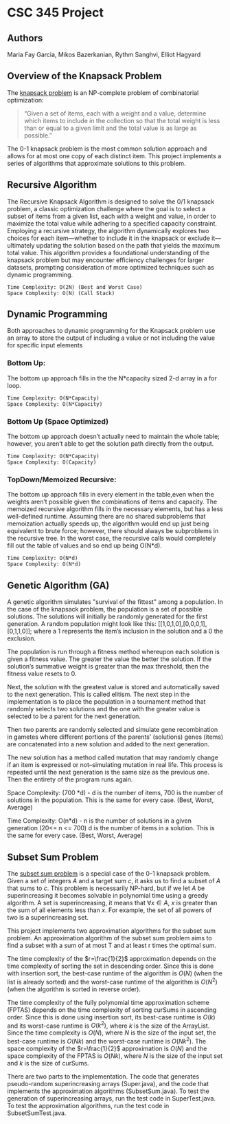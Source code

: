 # CSC 345 Project

## Authors
Maria Fay Garcia, Mikos Bazerkanian, Rythm Sanghvi, Elliot Hagyard

## Overview of the Knapsack Problem

The [knapsack problem](https://en.wikipedia.org/wiki/Knapsack_problem) is an NP-complete problem of combinatorial optimization:

> “Given a set of items, each with a weight and a value, determine
which items to include in the collection so that the total weight
is less than or equal to a given limit and the total value is as
large as possible.”

The 0-1 knapsack problem is the most common solution approach and allows
for at most one copy of each distinct item. This project implements a series
of algorithms that approximate solutions to this problem.

## Recursive Algorithm
The Recursive Knapsack Algorithm is designed to solve the 0/1 knapsack problem,
a classic optimization challenge where the goal is to select a subset of items from
a given list, each with a weight and value, in order to maximize the total value
while adhering to a specified capacity constraint. Employing a recursive strategy,
the algorithm dynamically explores two choices for each item—whether to include it
in the knapsack or exclude it—ultimately updating the solution based on the path
that yields the maximum total value. This algorithm provides a foundational
understanding of the knapsack problem but may encounter efficiency challenges
for larger datasets, prompting consideration of more optimized techniques such
as dynamic programming.

    Time Complexity: O(2N) (Best and Worst Case)
    Space Complexity: O(N) (Call Stack)

## Dynamic Programming
Both approaches to dynamic programming for the Knapsack problem use an
array to store the output of including a value or not including the value for
specific input elements 

### Bottom Up: 
The bottom up approach fills in the the N*capacity sized 2-d array in a for loop.

    Time Complexity: O(N*Capacity)
    Space Complexity: O(N*Capacity)

### Bottom Up (Space Optimized)
The bottom up approach doesn’t actually need to maintain the whole table; however,
you aren’t able to get the solution path directly from the output.

    Time Complexity: O(N*Capacity)
    Space Complexity: O(Capacity)

### TopDown/Memoized Recursive:
The bottom up approach fills in every element in the table,even when the
 weights aren’t possible given the combinations of items and capacity.
The memoized recursive algorithm fills in the necessary elements, but has
a less well-defined runtime. Assuming there are no shared subproblems that
memoization actually speeds up, the algorithm would end up just being equivalent
to brute force; however, there should always be subproblems in the recursive tree.
In the worst case, the recursive calls would completely fill out the table of
values and so end up being O(N*d).

    Time Complexity: O(N*d)
    Space Complexity: O(N*d)

## Genetic Algorithm (GA)
A genetic algorithm simulates "survival of the fittest" among a population.
In the case of the knapsack problem, the population is a set of possible solutions.
The solutions will initially be randomly generated for the first generation. A
random population might look like this: [[1,0,1,0],[0,0,0,1], [0,1,1,0]]; where
a 1 represents the item’s inclusion in the solution and a 0 the exclusion.

The population is run through a fitness method whereupon each solution is
given a fitness value. The greater the value the better the solution. If
the solution’s summative weight is greater than the max threshold,
then the fitness value resets to 0.

Next, the solution with the greatest value is stored and automatically saved
to the next generation. This is called elitism. The next step in the implementation
is to place the population in a tournament method that randomly selects two
solutions and the one with the greater value is selected to be a parent for
the next generation.

Then two parents are randomly selected and simulate gene recombination
in gametes where different portions of the parents’ (solutions) genes
(items) are concatenated into a new solution and added to the next generation.

The new solution has a method called mutation that may randomly change if an
item is expressed or not–simulating mutation in real life. This process is
repeated until the next generation is the same size as the previous one.
Then the entirety of the program runs again.

Space Complexity: (700 *d) - d is the number of items, 700 is the number of
solutions in the population. This is the same for every case. (Best, Worst, Average)

Time Complexity: O(n*d) - n is the number of solutions in a given
generation (20<= n <= 700) d is the number of items in a solution.
This is the same for every case. (Best, Worst, Average)

## Subset Sum Problem
The [subset sum problem](https://en.wikipedia.org/wiki/Subset_sum_problem#Simple_1/2-approximation)
is a special case of the 0-1 knapsack problem. Given a set of integers $A$ and a
target sum $c$, it asks us to find a subset of $A$ that sums to $c$. This problem
is necessarily NP-hard, but if we let $A$ be superincreasing it becomes solvable
in polynomial time using a greedy algorithm. A set is superincreasing, it means that
$\forall{x} \in A$, $x$ is greater than the sum of all elements less than $x$.
For example, the set of all powers of two is a superincreasing set.

This project implements two approximation algorithms for the subset sum problem.
An approximation algorithm of the subset sum problem aims to find a subset with
a sum of at most T and at least r times the optimal sum.

The time complexity of the $r=\frac{1}{2}$ approximation depends on the time complexity of
sorting the set in descending order. Since this is done with insertion sort, the
best-case runtime of the algorithm is $O(N)$ (when the list is already sorted) and
the worst-case runtime of the algorithm is $O(N^2)$ (when the algorithm is sorted
in reverse order).

The time complexity of the fully polynomial time approximation scheme (FPTAS) depends
on the time complexity of sorting curSums in ascending order. Since this is
done using insertion sort, its best-case runtime is $O(k)$ and its worst-case
runtime is $O(k^2)$, where  $k$ is the size of the ArrayList. Since the time
complexity is $O(N)$, where $N$ is the size of the input set, the best-case
runtime is $O(Nk)$ and the worst-case runtime is $O(Nk^2)$. The space complexity
of the $r=\frac{1}{2}$ approximation is $O(N)$ and the space complexity of the FPTAS is $O(Nk)$,
where $N$ is the size of the input set and $k$ is the size of curSums.

There are two parts to the implementation. The code that generates pseudo-random
superincreasing arrays (Super.java), and the code that implements the approximation
algorithms (SubsetSum.java). To test the generation of superincreasing arrays, run
the test code in SuperTest.java. To test the approximation algorithms, run the
test code in SubsetSumTest.java. 




